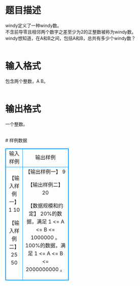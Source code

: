 # 

 
 # 题目描述 
<p>
windy定义了一种windy数。<br>不含前导零且相邻两个数字之差至少为2的正整数被称为windy数。<br>windy想知道，在A和B之间，包括A和B，总共有多少个windy数？<br><br></p> 

 
 # 输入格式 
<p>
包含两个整数，A B。<br><br></p> 

 
 # 输出格式 
<p>
一个整数。<br><br></p> 
# 样例数据
<style>
        table,table tr th, table tr td { border:1px solid #0094ff; }
        table { width: 200px; min-height: 25px; line-height: 25px; text-align: center; border-collapse: collapse;}   
    </style>
<table>
	<tr>
		<td>输入样例</td>
		<td>输出样例</td>
	</tr>
<tr><td>【输入样例一】
1 10

【输入样例二】
25 50

</td><td>【输出样例一】
9

【输出样例二】
20

【数据规模和约定】
20%的数据，满足 1 <= A <= B <= 1000000 。
100%的数据，满足 1 <= A <= B <= 2000000000 。</td></tr></table>
